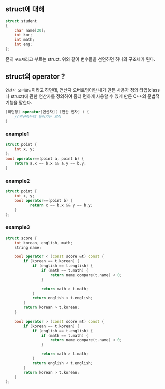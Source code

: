 ## struct에 대해

```c++
struct student
{
	char name[20];
	int kor;
	int math;
	int eng; 
};
```

흔히 `구조체`라고 부르는 struct. 위와 같이 변수들을 선언하면 하나의 구조체가 된다.

## struct의 operator ?

`연산자 오버로딩`이라고 하던데,  연산자 오버로딩이란 내가 만든 사용자 정의 타입(class나 struct)에 관한 연산자를 정의하여 좀더 편하게 사용할 수 있게 만든 C++의 문법적 기능을 말한다. 

```c++
[리턴형] operator[연산자]( [연산 인자] ) {
    //연산하는데 들어가는 로직
}
```

### example1

```c++
struct point {
    int x, y;
};
bool operator==(point a, point b) {
    return a.x == b.x && a.y == b.y;
}
```

### example2

```c++
struct point {
    int x, y;
    bool operator==(point b) {
           return x == b.x && y == b.y;
    }
};
```

### example3

```c++
struct score {
    int korean, english, math;
    string name;

    bool operator < (const score &t) const {
        if (korean == t.korean) {
            if (english == t.english) {
                if (math == t.math) {
                    return name.compare(t.name) < 0;
                }

                return math > t.math;
            }
            return english < t.english;
        }
        return korean > t.korean;
    }

    bool operator > (const score &t) const {
        if (korean == t.korean) {
            if (english == t.english) {
                if (math == t.math) {
                    return name.compare(t.name) < 0;
                }

                return math > t.math;
            }
            return english < t.english;
        }
        return korean > t.korean;
    }
};
```